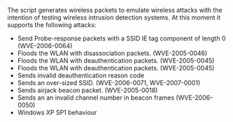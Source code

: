 The script generates wireless packets to emulate wireless attacks with the intention of testing wireless intrusion detection systems. At this moment it supports the following attacks:

  * Send Probe-response packets with a SSID IE tag component of length 0 (WVE-2006-0064)
  * Floods the WLAN with disassociation packets. (WVE-2005-0046)
  * Floods the WLAN with deauthentication packets. (WVE-2005-0045)
  * Floods the WLAN with deauthentication packets. (WVE-2005-0045)
  * Sends invalid deauthentication reason code
  * Sends an over-sized SSID. (WVE-2006-0071, WVE-2007-0001)
  * Sends airjack beacon packet. (WVE-2005-0018)
  * Sends an an invalid channel number in beacon frames (WVE-2006-0050)
  * Windows XP SP1 behaviour
